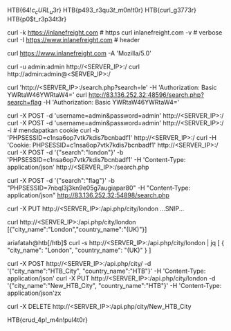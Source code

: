 HTB{64$!c_cURL_u$3r}
HTB{p493_r3qu3$t$_m0n!t0r}
HTB{curl_g3773r}
HTB{p0$t_r3p34t3r}

curl -k https://inlanefreight.com # https
curl inlanefreight.com -v # verbose
curl -I https://www.inlanefreight.com # header

curl https://www.inlanefreight.com -A 'Mozilla/5.0'

curl -u admin:admin http://<SERVER_IP>:<PORT>/
curl http://admin:admin@<SERVER_IP>:<PORT>/

curl 'http://<SERVER_IP>:<PORT>/search.php?search=le' -H 'Authorization: Basic YWRtaW46YWRtaW4='
curl http://83.136.252.32:48596/search.php?search=flag -H 'Authorization: Basic YWRtaW46YWRtaW4='

curl -X POST -d 'username=admin&password=admin' http://<SERVER_IP>:<PORT>/
curl -X POST -d 'username=admin&password=admin' http://<SERVER_IP>:<PORT>/ -i # mendapatkan cookie
curl -b 'PHPSESSID=c1nsa6op7vtk7kdis7bcnbadf1' http://<SERVER_IP>:<PORT>/
curl -H 'Cookie: PHPSESSID=c1nsa6op7vtk7kdis7bcnbadf1' http://<SERVER_IP>:<PORT>/
curl -X POST -d '{"search":"london"}' -b 'PHPSESSID=c1nsa6op7vtk7kdis7bcnbadf1' -H 'Content-Type: application/json' http://<SERVER_IP>:<PORT>/search.php

curl -X POST -d '{"search":"flag"}' -b "PHPSESSID=7nbql3j3kn9e05g7augiapar80" -H "Content-Type: application/json" http://83.136.252.32:54898/search.php

curl -X PUT http://<SERVER_IP>:<PORT>/api.php/city/london ...SNIP...

curl http://<SERVER_IP>:<PORT>/api.php/city/london
[{"city_name":"London","country_name":"(UK)"}]

ariafatah@htb[/htb]$ curl -s http://<SERVER_IP>:<PORT>/api.php/city/london | jq
[
  {
    "city_name": "London",
    "country_name": "(UK)"
  }
]

curl -X POST http://<SERVER_IP>:<PORT>/api.php/city/ -d '{"city_name":"HTB_City", "country_name":"HTB"}' -H 'Content-Type: application/json'
curl -X PUT http://<SERVER_IP>:<PORT>/api.php/city/london -d '{"city_name":"New_HTB_City", "country_name":"HTB"}' -H 'Content-Type: application/json'zx

curl -X DELETE http://<SERVER_IP>:<PORT>/api.php/city/New_HTB_City

HTB{crud_4p!_m4n!pul4t0r}
